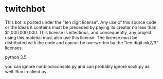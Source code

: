 # twitchbot

This bot is posted under the "ten digit license". Any use of this source code or the ideas it contains must be preceded by paying its creator no less than $1,000,000,000. This license is infectious, and consequently, any project using this material must also use this license. The license must be distributed with the code and cannot be overwritten by the "ten digit mk2/3" licenses.

python 3.5

you can ignore nonblockconsole.py and can probably ignore sock.py as well. Run ircclient.py
